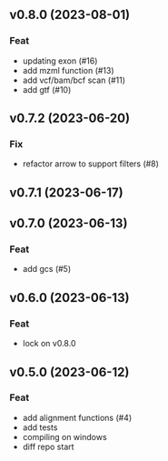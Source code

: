 ## v0.8.0 (2023-08-01)

### Feat

- updating exon (#16)
- add mzml function (#13)
- add vcf/bam/bcf scan (#11)
- add gtf (#10)

## v0.7.2 (2023-06-20)

### Fix

- refactor arrow to support filters (#8)

## v0.7.1 (2023-06-17)

## v0.7.0 (2023-06-13)

### Feat

- add gcs (#5)

## v0.6.0 (2023-06-13)

### Feat

- lock on v0.8.0

## v0.5.0 (2023-06-12)

### Feat

- add alignment functions (#4)
- add tests
- compiling on windows
- diff repo start
